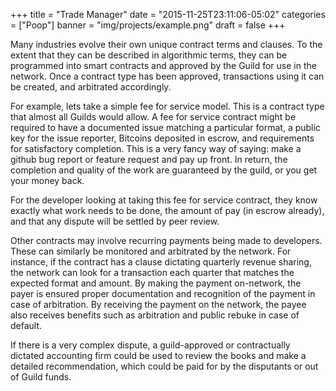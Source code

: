 +++
title = "Trade Manager"
date = "2015-11-25T23:11:06-05:02"
categories = ["Poop"]
banner = "img/projects/example.png"
draft = false
+++

Many industries evolve their own unique contract terms and clauses. To the extent that they can be described in algorithmic terms, they can be programmed into smart contracts and approved by the Guild for use in the network. Once a contract type has been approved, transactions using it can be created, and arbitrated accordingly.

For example, lets take a simple fee for service model. This is a contract type that almost all Guilds would allow. A fee for service contract might be required to have a documented issue matching a particular format, a public key for the issue reporter, Bitcoins deposited in escrow, and requirements for satisfactory completion. This is a very fancy way of saying: make a github bug report or feature request and pay up front. In return, the completion and quality of the work are guaranteed by the guild, or you get your money back.

For the developer looking at taking this fee for service contract, they know exactly what work needs to be done, the amount of pay (in escrow already), and that any dispute will be settled by peer review.

Other contracts may involve recurring payments being made to developers. These can similarly be monitored and arbitrated by the network. For instance, if the contract has a clause dictating quarterly revenue sharing, the network can look for a transaction each quarter that matches the expected format and amount. By making the payment on-network, the payer is ensured proper documentation and recognition of the payment in case of arbitration. By receiving the payment on the network, the payee also receives benefits such as arbitration and public rebuke in case of default.

If there is a very complex dispute, a guild-approved or contractually dictated accounting firm could be used to review the books and make a detailed recommendation, which could be paid for by the disputants or out of Guild funds.
